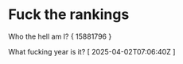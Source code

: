 # Fuck the rankings

Who the hell am I?
{ 15881796 }

What fucking year is it?
[ 2025-04-02T07:06:40Z ]
